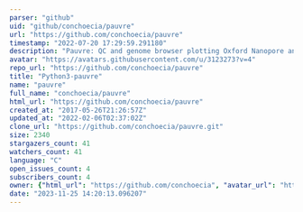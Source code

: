 ```yaml
---
parser: "github"
uid: "github/conchoecia/pauvre"
url: "https://github.com/conchoecia/pauvre"
timestamp: "2022-07-20 17:29:59.291180"
description: "Pauvre: QC and genome browser plotting Oxford Nanopore and PacBio long reads."
avatar: "https://avatars.githubusercontent.com/u/3123273?v=4"
repo_url: "https://github.com/conchoecia/pauvre"
title: "Python3-pauvre"
name: "pauvre"
full_name: "conchoecia/pauvre"
html_url: "https://github.com/conchoecia/pauvre"
created_at: "2017-05-26T21:26:57Z"
updated_at: "2022-02-06T02:37:02Z"
clone_url: "https://github.com/conchoecia/pauvre.git"
size: 2340
stargazers_count: 41
watchers_count: 41
language: "C"
open_issues_count: 4
subscribers_count: 4
owner: {"html_url": "https://github.com/conchoecia", "avatar_url": "https://avatars.githubusercontent.com/u/3123273?v=4", "login": "conchoecia", "type": "User"}
date: "2023-11-25 14:20:13.096207"
---
```

